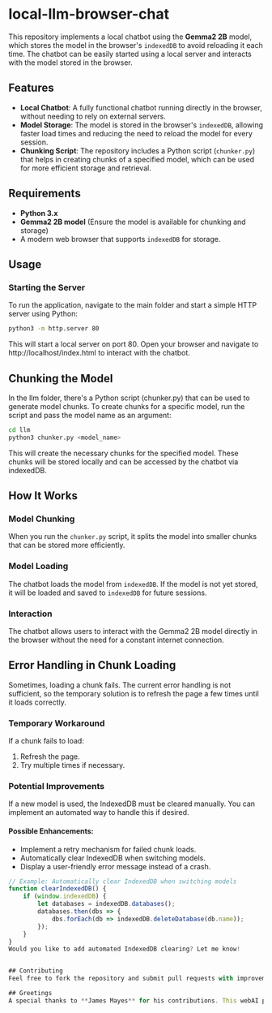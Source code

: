 # local-llm-browser-chat

This repository implements a local chatbot using the **Gemma2 2B** model, which stores the model in the browser's `indexedDB` to avoid reloading it each time. The chatbot can be easily started using a local server and interacts with the model stored in the browser.

## Features
- **Local Chatbot**: A fully functional chatbot running directly in the browser, without needing to rely on external servers.
- **Model Storage**: The model is stored in the browser's `indexedDB`, allowing faster load times and reducing the need to reload the model for every session.
- **Chunking Script**: The repository includes a Python script (`chunker.py`) that helps in creating chunks of a specified model, which can be used for more efficient storage and retrieval.

## Requirements

- **Python 3.x**
- **Gemma2 2B model** (Ensure the model is available for chunking and storage)
- A modern web browser that supports `indexedDB` for storage.
  
## Usage
### Starting the Server
To run the application, navigate to the main folder and start a simple HTTP server using Python:
```bash
python3 -m http.server 80
```
This will start a local server on port 80. Open your browser and navigate to http://localhost/index.html to interact with the chatbot.

## Chunking the Model
In the llm folder, there's a Python script (chunker.py) that can be used to generate model chunks. To create chunks for a specific model, run the script and pass the model name as an argument:
```bash
cd llm
python3 chunker.py <model_name>
```
This will create the necessary chunks for the specified model. These chunks will be stored locally and can be accessed by the chatbot via indexedDB.

## How It Works

### Model Chunking
When you run the `chunker.py` script, it splits the model into smaller chunks that can be stored more efficiently.

### Model Loading
The chatbot loads the model from `indexedDB`. If the model is not yet stored, it will be loaded and saved to `indexedDB` for future sessions.

### Interaction
The chatbot allows users to interact with the Gemma2 2B model directly in the browser without the need for a constant internet connection.

## Error Handling in Chunk Loading
Sometimes, loading a chunk fails. The current error handling is not sufficient, so the temporary solution is to refresh the page a few times until it loads correctly.

### Temporary Workaround
If a chunk fails to load:
1. Refresh the page.
2. Try multiple times if necessary.

### Potential Improvements
If a new model is used, the IndexedDB must be cleared manually. You can implement an automated way to handle this if desired.

#### Possible Enhancements:
- Implement a retry mechanism for failed chunk loads.
- Automatically clear IndexedDB when switching models.
- Display a user-friendly error message instead of a crash.

```javascript
// Example: Automatically clear IndexedDB when switching models
function clearIndexedDB() {
    if (window.indexedDB) {
        let databases = indexedDB.databases();
        databases.then(dbs => {
            dbs.forEach(db => indexedDB.deleteDatabase(db.name));
        });
    }
}
Would you like to add automated IndexedDB clearing? Let me know!


## Contributing
Feel free to fork the repository and submit pull requests with improvements or bug fixes.

## Greetings
A special thanks to **James Mayes** for his contributions. This webAI part is partially built upon his code. You can connect with him on [LinkedIn](https://www.linkedin.com/in/webai/).

